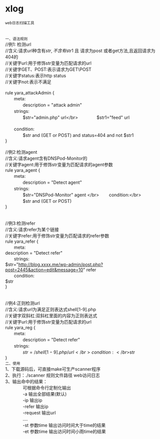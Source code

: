 # xlog</br>
`web日志扫描工具`</br>
</br>
</br>
`一、语法规则`</br>
//例1: 检测url</br>
//含义:请求url种含有$str,不含有$str1 且 请求为post 或者get方法,且返回请求为404的</br>
//关键字url:用于修饰str变量为匹配请求的url</br>
//关键字GET、POST:表示请求为GET\POST</br>
//关键字status:表示http status</br>
//关键字not:表示不满足 </br>
</br>
rule yara_attackAdmin {</br>
　　meta:</br>
　　　　description = "attack admin" </br>
　　strings:</br>
　　　　$str="admin.php" url</br>
　　　　$str1="feed"  url</br>
		</br>
　　condition:</br>
　　　　$str and (GET or POST) and status=404 and not $str1</br>
}</br>
</br>
//例2:检测agent</br>
//含义:请求agent含有DNSPod-Monitor的</br>
//关键字agent:用于修饰str变量为匹配请求的agent参数</br>
rule yara_agent {</br>
　　meta:</br>
　　　　description = "Detect agent" </br>
　　strings:</br>
　　　　$str="DNSPod-Monitor" agent		</br>
　　condition:</br>
　　　　$str and (GET or POST)</br>
}</br>
</br>
</br>
//例3:检测refer</br>
//含义:请求refer为某个链接</br>
//关键字refer:用于修饰str变量为匹配请求的refer参数</br>
rule yara_refer {</br>
　　meta:</br>
		description = "Detect refer" </br>
　　strings:</br>
		$str="http://blog.xxxx.me/wp-admin/post.php?post=2445&action=edit&message=10" refer		</br>
　　condition:</br>
		$str</br>
}</br>
</br>
</br>
//例4:正则检测url</br>
//含义:请求url为满足正则表达式shell[1-9].php</br>
//关键字双斜杠:双斜杠里面的内容为正则表达式</br>
//关键字url:用于修饰str变量为匹配请求的url</br>
rule yara_reg {</br>
　　meta:</br>
　　　　description = "Detect refer" </br>
　　strings:</br>
　　　　$str=/shell[1-9].php/ url		</br>
　　condition:</br>
　　　　$str  </br>
}</br>
`二、使用`</br>
1、下载源码后，可直接make可生产scanner程序</br>
2、执行：./scanner   规则文件路径  web访问日志</br>
3、输出命中的结果：</br>
　　　　可根据命令行定制化输出</br>
　　　　-a                  输出全部结果(默认)</br>
　　　　-ip                 输出ip</br>
　　　　-refer              输出ip</br>
　　　　-request            输出url</br>
　　　　....</br>
　　　　-st 参数time       输出访问时间大于time的结果</br>
　　　　-et 参数time       输出访问时间小雨time的结果      </br>
